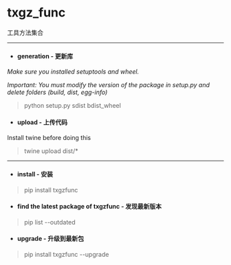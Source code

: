 # txgz_func
工具方法集合

----------------------------------------------------------------------------------------------------------------------


- #### generation - 更新库

_Make sure you installed setuptools and wheel._

_Important: You must modify the version of the package in setup.py and delete folders (build, dist, egg-info)_

> python setup.py sdist bdist_wheel

- #### upload - 上传代码

Install twine before doing this
> twine upload dist/*

------------------------------------------------------------

- #### install - 安装
> pip install txgzfunc

- #### find the latest package of txgzfunc - 发现最新版本
> pip list --outdated

- #### upgrade - 升级到最新包
> pip install txgzfunc --upgrade